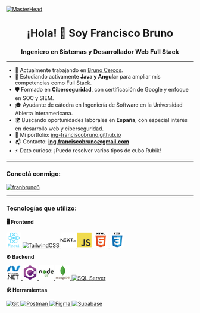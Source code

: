 [![MasterHead](https://vjvduuvpnwahspswrzkl.supabase.co/storage/v1/object/sign/portfolio/Banner.png?token=eyJraWQiOiJzdG9yYWdlLXVybC1zaWduaW5nLWtleV8wNWUzOWIyOC1iMjhmLTQ4NjEtYmQ2Yi1mYjY2YzRkNzExMDEiLCJhbGciOiJIUzI1NiJ9.eyJ1cmwiOiJwb3J0Zm9saW8vQmFubmVyLnBuZyIsImlhdCI6MTc1NDM5NTE4OCwiZXhwIjoxNzg1OTMxMTg4fQ.Cn_5DN1j329zJUsnkGkrAN86yDdxBprP5UETQ8yWWIg)](https://github.com/ing-franciscobruno)

<h1 align="center">¡Hola! 👋 Soy Francisco Bruno</h1>
<h3 align="center">Ingeniero en Sistemas y Desarrollador Web Full Stack</h3>

---

- 🔭 Actualmente trabajando en [Bruno Cercos](https://www.brunocercos.com).
- 🧠 Estudiando activamente **Java y Angular** para ampliar mis competencias como Full Stack.
- 🛡️ Formado en **Ciberseguridad**, con certificación de Google y enfoque en SOC y SIEM.
- 🎓 Ayudante de cátedra en Ingeniería de Software en la Universidad Abierta Interamericana.
- 🌍 Buscando oportunidades laborales en **España**, con especial interés en desarrollo web y ciberseguridad.
- 💼 Mi portfolio: [ing-franciscobruno.github.io](https://ing-franciscobruno.github.io/)
- 📬 Contacto: **ing.franciscobruno@gmail.com**
- ⚡ Dato curioso: ¡Puedo resolver varios tipos de cubo Rubik!

---

<h3 align="left">Conectá conmigo:</h3>
<p align="left">
  <a href="https://linkedin.com/in/ing-franciscobruno" target="blank">
    <img align="center" src="https://raw.githubusercontent.com/rahuldkjain/github-profile-readme-generator/master/src/images/icons/Social/linked-in-alt.svg" alt="franbruno6" height="30" width="40" />
  </a>
</p>

---

<h3 align="left">Tecnologías que utilizo:</h3>

**🖥️ Frontend**
<p align="left">
  <a href="https://reactjs.org/" target="_blank" rel="noreferrer">
    <img src="https://raw.githubusercontent.com/devicons/devicon/master/icons/react/react-original-wordmark.svg" alt="React" width="40" height="40"/>
  </a>
  <a href="https://tailwindcss.com/" target="_blank" rel="noreferrer">
    <img src="https://www.vectorlogo.zone/logos/tailwindcss/tailwindcss-icon.svg" alt="TailwindCSS" width="40" height="40"/>
  </a>
  <a href="https://nextjs.org/" target="_blank" rel="noreferrer">
    <img src="https://raw.githubusercontent.com/devicons/devicon/master/icons/nextjs/nextjs-original-wordmark.svg" alt="Next.js" width="40" height="40"/>
  </a>
  <a href="https://developer.mozilla.org/en-US/docs/Web/JavaScript" target="_blank" rel="noreferrer">
    <img src="https://raw.githubusercontent.com/devicons/devicon/master/icons/javascript/javascript-original.svg" alt="JavaScript" width="40" height="40"/>
  </a>
  <a href="https://www.w3.org/html/" target="_blank" rel="noreferrer">
    <img src="https://raw.githubusercontent.com/devicons/devicon/master/icons/html5/html5-original-wordmark.svg" alt="HTML5" width="40" height="40"/>
  </a>
  <a href="https://www.w3schools.com/css/" target="_blank" rel="noreferrer">
    <img src="https://raw.githubusercontent.com/devicons/devicon/master/icons/css3/css3-original-wordmark.svg" alt="CSS3" width="40" height="40"/>
  </a>
</p>

**⚙️ Backend**
<p align="left">
  <a href="https://dotnet.microsoft.com/" target="_blank" rel="noreferrer">
    <img src="https://raw.githubusercontent.com/devicons/devicon/master/icons/dot-net/dot-net-original-wordmark.svg" alt=".NET" width="40" height="40"/>
  </a>
  <a href="https://www.w3schools.com/cs/" target="_blank" rel="noreferrer">
    <img src="https://raw.githubusercontent.com/devicons/devicon/master/icons/csharp/csharp-original.svg" alt="C#" width="40" height="40"/>
  </a>
  <a href="https://nodejs.org" target="_blank" rel="noreferrer">
    <img src="https://raw.githubusercontent.com/devicons/devicon/master/icons/nodejs/nodejs-original-wordmark.svg" alt="Node.js" width="40" height="40"/>
  </a>
  <a href="https://www.mongodb.com/" target="_blank" rel="noreferrer">
    <img src="https://raw.githubusercontent.com/devicons/devicon/master/icons/mongodb/mongodb-original-wordmark.svg" alt="MongoDB" width="40" height="40"/>
  </a>
  <a href="https://www.microsoft.com/en-us/sql-server" target="_blank" rel="noreferrer">
    <img src="https://www.svgrepo.com/show/303229/microsoft-sql-server-logo.svg" alt="SQL Server" width="40" height="40"/>
  </a>
</p>

**🛠️ Herramientas**
<p align="left">
  <a href="https://git-scm.com/" target="_blank" rel="noreferrer">
    <img src="https://www.vectorlogo.zone/logos/git-scm/git-scm-icon.svg" alt="Git" width="40" height="40"/>
  </a>
  <a href="https://postman.com" target="_blank" rel="noreferrer">
    <img src="https://www.vectorlogo.zone/logos/getpostman/getpostman-icon.svg" alt="Postman" width="40" height="40"/>
  </a>
  <a href="https://www.figma.com/" target="_blank" rel="noreferrer">
    <img src="https://www.vectorlogo.zone/logos/figma/figma-icon.svg" alt="Figma" width="40" height="40"/>
  </a>
  <a href="https://supabase.com/" target="_blank" rel="noreferrer">
    <img src="https://www.vectorlogo.zone/logos/supabase/supabase-icon.svg" alt="Supabase" width="40" height="40"/>
  </a>
</p>
